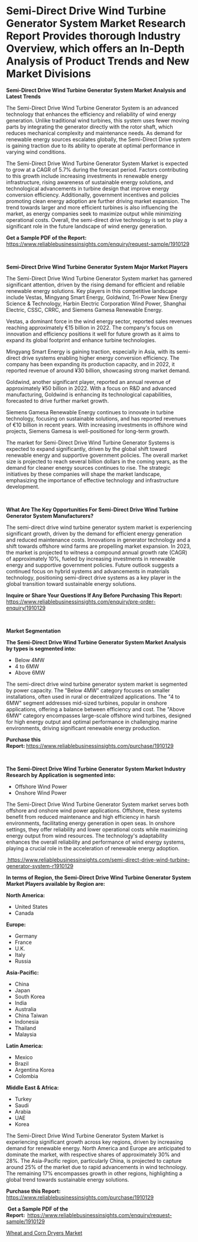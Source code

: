 <p><h1>Semi-Direct Drive Wind Turbine Generator System Market Research Report Provides thorough Industry Overview, which offers an In-Depth Analysis of Product Trends and New Market Divisions</h1></p><p><strong>Semi-Direct Drive Wind Turbine Generator System Market Analysis and Latest Trends</strong></p>
<p><p>The Semi-Direct Drive Wind Turbine Generator System is an advanced technology that enhances the efficiency and reliability of wind energy generation. Unlike traditional wind turbines, this system uses fewer moving parts by integrating the generator directly with the rotor shaft, which reduces mechanical complexity and maintenance needs. As demand for renewable energy sources escalates globally, the Semi-Direct Drive system is gaining traction due to its ability to operate at optimal performance in varying wind conditions. </p><p>The Semi-Direct Drive Wind Turbine Generator System Market is expected to grow at a CAGR of 5.7% during the forecast period. Factors contributing to this growth include increasing investments in renewable energy infrastructure, rising awareness of sustainable energy solutions, and technological advancements in turbine design that improve energy conversion efficiency. Additionally, government incentives and policies promoting clean energy adoption are further driving market expansion. The trend towards larger and more efficient turbines is also influencing the market, as energy companies seek to maximize output while minimizing operational costs. Overall, the semi-direct drive technology is set to play a significant role in the future landscape of wind energy generation.</p></p>
<p><strong>Get a Sample PDF of the Report:&nbsp;</strong> <a href="https://www.reliablebusinessinsights.com/enquiry/request-sample/1910129?utm_campaign=2719&utm_medium=2&utm_source=Github&utm_content=ia&utm_term=01032025&utm_id=semi-direct-drive-wind-turbine-generator-system">https://www.reliablebusinessinsights.com/enquiry/request-sample/1910129</a></p>
<p>&nbsp;</p>
<p><strong>Semi-Direct Drive Wind Turbine Generator System Major Market Players</strong></p>
<p><p>The Semi-Direct Drive Wind Turbine Generator System market has garnered significant attention, driven by the rising demand for efficient and reliable renewable energy solutions. Key players in this competitive landscape include Vestas, Mingyang Smart Energy, Goldwind, Tri-Power New Energy Science & Technology, Harbin Electric Corporation Wind Power, Shanghai Electric, CSSC, CRRC, and Siemens Gamesa Renewable Energy.</p><p>Vestas, a dominant force in the wind energy sector, reported sales revenues reaching approximately €15 billion in 2022. The company's focus on innovation and efficiency positions it well for future growth as it aims to expand its global footprint and enhance turbine technologies.</p><p>Mingyang Smart Energy is gaining traction, especially in Asia, with its semi-direct drive systems enabling higher energy conversion efficiency. The company has been expanding its production capacity, and in 2022, it reported revenue of around ¥30 billion, showcasing strong market demand.</p><p>Goldwind, another significant player, reported an annual revenue of approximately ¥50 billion in 2022. With a focus on R&D and advanced manufacturing, Goldwind is enhancing its technological capabilities, forecasted to drive further market growth.</p><p>Siemens Gamesa Renewable Energy continues to innovate in turbine technology, focusing on sustainable solutions, and has reported revenues of €10 billion in recent years. With increasing investments in offshore wind projects, Siemens Gamesa is well-positioned for long-term growth.</p><p>The market for Semi-Direct Drive Wind Turbine Generator Systems is expected to expand significantly, driven by the global shift toward renewable energy and supportive government policies. The overall market size is projected to reach several billion dollars in the coming years, as the demand for cleaner energy sources continues to rise. The strategic initiatives by these companies will shape the market landscape, emphasizing the importance of effective technology and infrastructure development.</p></p>
<p>&nbsp;</p>
<p><strong>What Are The Key Opportunities For Semi-Direct Drive Wind Turbine Generator System Manufacturers?</strong></p>
<p><p>The semi-direct drive wind turbine generator system market is experiencing significant growth, driven by the demand for efficient energy generation and reduced maintenance costs. Innovations in generator technology and a shift towards offshore wind farms are propelling market expansion. In 2023, the market is projected to witness a compound annual growth rate (CAGR) of approximately 10%, fueled by increasing investments in renewable energy and supportive government policies. Future outlook suggests a continued focus on hybrid systems and advancements in materials technology, positioning semi-direct drive systems as a key player in the global transition toward sustainable energy solutions.</p></p>
<p><strong>Inquire or Share Your Questions If Any Before Purchasing This Report:</strong> <a href="https://www.reliablebusinessinsights.com/enquiry/pre-order-enquiry/1910129?utm_campaign=2719&utm_medium=2&utm_source=Github&utm_content=ia&utm_term=01032025&utm_id=semi-direct-drive-wind-turbine-generator-system">https://www.reliablebusinessinsights.com/enquiry/pre-order-enquiry/1910129</a></p>
<p>&nbsp;</p>
<p><strong>Market Segmentation</strong></p>
<p><strong>The Semi-Direct Drive Wind Turbine Generator System Market Analysis by types is segmented into:</strong></p>
<p><ul><li>Below 4MW</li><li>4 to 6MW</li><li>Above 6MW</li></ul></p>
<p><p>The semi-direct drive wind turbine generator system market is segmented by power capacity. The "Below 4MW" category focuses on smaller installations, often used in rural or decentralized applications. The "4 to 6MW" segment addresses mid-sized turbines, popular in onshore applications, offering a balance between efficiency and cost. The "Above 6MW" category encompasses large-scale offshore wind turbines, designed for high energy output and optimal performance in challenging marine environments, driving significant renewable energy production.</p></p>
<p><strong>Purchase this Report:&nbsp;</strong><a href="https://www.reliablebusinessinsights.com/purchase/1910129?utm_campaign=2719&utm_medium=2&utm_source=Github&utm_content=ia&utm_term=01032025&utm_id=semi-direct-drive-wind-turbine-generator-system">https://www.reliablebusinessinsights.com/purchase/1910129</a></p>
<p>&nbsp;</p>
<p><strong>The Semi-Direct Drive Wind Turbine Generator System Market Industry Research by Application is segmented into:</strong></p>
<p><ul><li>Offshore Wind Power</li><li>Onshore Wind Power</li></ul></p>
<p><p>The Semi-Direct Drive Wind Turbine Generator System market serves both offshore and onshore wind power applications. Offshore, these systems benefit from reduced maintenance and high efficiency in harsh environments, facilitating energy generation in open seas. In onshore settings, they offer reliability and lower operational costs while maximizing energy output from wind resources. The technology's adaptability enhances the overall reliability and performance of wind energy systems, playing a crucial role in the acceleration of renewable energy adoption.</p></p>
<p><a href="https://www.reliablebusinessinsights.com/semi-direct-drive-wind-turbine-generator-system-r1910129?utm_campaign=2719&utm_medium=2&utm_source=Github&utm_content=ia&utm_term=01032025&utm_id=semi-direct-drive-wind-turbine-generator-system">&nbsp;https://www.reliablebusinessinsights.com/semi-direct-drive-wind-turbine-generator-system-r1910129</a></p>
<p><strong>In terms of Region, the Semi-Direct Drive Wind Turbine Generator System Market Players available by Region are:</strong></p>
<p>
    <p> <strong> North America: </strong>
        <ul>
            <li>United States</li>
            <li>Canada</li>
        </ul>
        </p> 
    <p> <strong> Europe: </strong>
        <ul>
            <li>Germany</li>
            <li>France</li>
            <li>U.K.</li>
            <li>Italy</li>
            <li>Russia</li>
        </ul>
        </p> 
    <p> <strong> Asia-Pacific: </strong>
        <ul>
            <li>China</li>
            <li>Japan</li>
            <li>South Korea</li>
            <li>India</li>
            <li>Australia</li>
            <li>China Taiwan</li>
            <li>Indonesia</li>
            <li>Thailand</li>
            <li>Malaysia</li>
        </ul>
        </p> 
    <p> <strong> Latin America: </strong>
        <ul>
            <li>Mexico</li>
            <li>Brazil</li>
            <li>Argentina Korea</li>
            <li>Colombia</li>
        </ul>
        </p> 
    <p> <strong> Middle East & Africa: </strong>
        <ul>
            <li>Turkey</li>
            <li>Saudi</li>
            <li>Arabia</li>
            <li>UAE</li>
            <li>Korea</li>
        </ul>
    </p>
    </p>
<p><p>The Semi-Direct Drive Wind Turbine Generator System Market is experiencing significant growth across key regions, driven by increasing demand for renewable energy. North America and Europe are anticipated to dominate the market, with respective shares of approximately 30% and 28%. The Asia-Pacific region, particularly China, is projected to capture around 25% of the market due to rapid advancements in wind technology. The remaining 17% encompasses growth in other regions, highlighting a global trend towards sustainable energy solutions.</p></p>
<p><strong>Purchase this Report: </strong><a href="https://www.reliablebusinessinsights.com/purchase/1910129?utm_campaign=2719&utm_medium=2&utm_source=Github&utm_content=ia&utm_term=01032025&utm_id=semi-direct-drive-wind-turbine-generator-system">https://www.reliablebusinessinsights.com/purchase/1910129</a></p>
<p>&nbsp;<strong>Get a Sample PDF of the Report:&nbsp;&nbsp;</strong><a href="https://www.reliablebusinessinsights.com/enquiry/request-sample/1910129?utm_campaign=2719&utm_medium=2&utm_source=Github&utm_content=ia&utm_term=01032025&utm_id=semi-direct-drive-wind-turbine-generator-system">https://www.reliablebusinessinsights.com/enquiry/request-sample/1910129</a></p>
<p><strong></strong></p>
<p><p><a href="https://github.com/tumacaakesha78/Market-Research-Report-List-1/blob/main/wheat-and-corn-dryers-market.md?utm_campaign=2719&utm_medium=2&utm_source=Github&utm_content=ia&utm_term=01032025&utm_id=semi-direct-drive-wind-turbine-generator-system">Wheat and Corn Dryers Market</a></p></p>